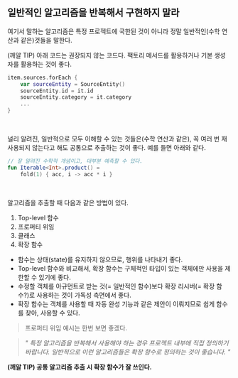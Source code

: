 ## 일반적인 알고리즘을 반복해서 구현하지 말라

여기서 말하는 알고리즘은 특정 프로젝트에 국한된 것이 아니라 정말 일반적인(수학 연산과 같은)것들을 말한다.

(깨알 TIP) 아래 코드는 권장되지 않는 코드다. 팩토리 메서드를 활용하거나 기본 생성자를 활용하는 것이 좋다.

```kotlin
item.sources.forEach {
    var sourceEntity = SourceEntity()
    sourceEntity.id = it.id
    sourceEntity.category = it.category
    ...
}
```

<br>

널리 알려진, 일반적으로 모두 이해할 수 있는 것들은(수학 연산과 같은), 꼭 여러 번 재사용되지 않는다고 해도 공통으로 추출하는 것이 좋다. 예를 들면 아래와 같다. 

```kotlin
// 잘 알려진 수학적 개념이고, 대부분 예측할 수 있다.
fun Iterable<Int>.product() = 
    fold(1) { acc, i -> acc * i }
```

<br>

알고리즘을 추출할 때 다음과 같은 방법이 있다.

1. Top-level 함수
2. 프로퍼티 위임
3. 클래스
4. 확장 함수

- 함수는 상태(state)를 유지하지 않으므로, 행위를 나타내기 좋다.
- Top-level 함수와 비교해서, 확장 함수는 구체적인 타입이 있는 객체에만 사용을 제한할 수 있기에 좋다.
- 수정할 객체를 아규먼트로 받는 것(= 일반적인 함수)보다 확장 리시버(= 확장 함수?)로 사용하는 것이 가독성 측면에서 좋다.
- 확장 함수는 객체를 사용할 때 자동 완성 기능과 같은 제안이 이뤄지므로 쉽게 함수를 찾아, 사용할 수 있다.

> 프로퍼티 위임 예시는 한번 보면 좋겠다.

> *" 특정 알고리즘을 반복해서 사용해야 하는 경우 프로젝트 내부에 직접 정의하기 바랍니다. 일반적으로 이런 알고리즘들은 확장 함수로 정의하는 것이 좋습니다. "*

**(깨알 TIP) 공통 알고리즘 추출 시 확장 함수가 잘 쓰인다.**